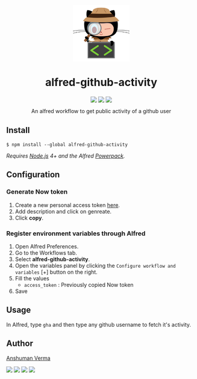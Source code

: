 <p align="center">
<img src="./icon.png" align="center" width="150">
</p>

<h1 align="center"> alfred-github-activity </h1>
<p align="center">
  <img src="https://img.shields.io/npm/v/alfred-github-activity.svg?style=for-the-badge" align="center">
  <img src="https://img.shields.io/npm/dt/alfred-github-activity.svg?style=for-the-badge" align="center">
  <img src="https://img.shields.io/github/license/anshumanv/alfred-github-activity.svg?style=for-the-badge" align="center">
</p>


<p align="center">An alfred workflow to get public activity of a github user</p>


## Install


```
$ npm install --global alfred-github-activity
```

*Requires [Node.js](https://nodejs.org) 4+ and the Alfred [Powerpack](https://www.alfredapp.com/powerpack/).*

## Configuration

### Generate Now token

1. Create a new personal access token [here](https://github.com/settings/tokens/new).
2. Add description and click on genreate.
3. Click **copy**.


### Register environment variables through Alfred

1. Open Alfred Preferences.
2. Go to the Workflows tab.
3. Select **alfred-github-activity**.
4. Open the variables panel by clicking the `Configure workflow and variables` [+] button on the right.
5. Fill the values
    - `access_token` : Previously copied Now token
6. Save


## Usage

In Alfred, type `gha` and then type any github username to fetch it's activity.


## Author

[Anshuman Verma](https://github.com/anshumanv)

[<img src="https://image.flaticon.com/icons/svg/185/185961.svg" width="35" padding="10">](https://twitter.com/Anshumaniac12)
[<img src="https://image.flaticon.com/icons/svg/185/185964.svg" width="35" padding="10">](https://linkedin.com/in/anshumanv12)
[<img src="https://image.flaticon.com/icons/svg/185/185981.svg" width="35" padding="10">](https://www.facebook.com/anshumanv12)
[<img src="https://image.flaticon.com/icons/svg/985/985680.svg" width="35" padding="10">](https://www.paypal.me/anshumanverma)
